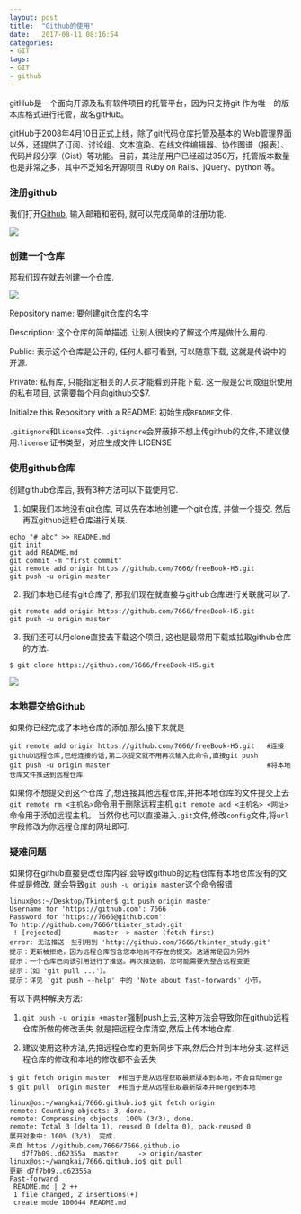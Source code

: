 ```yaml
---
layout: post
title:  "Github的使用"
date:   2017-08-11 08:16:54
categories: 
- GIT
tags:
- GIT
- github
---
```



gitHub是一个面向开源及私有软件项目的托管平台，因为只支持git 作为唯一的版本库格式进行托管，故名gitHub。



gitHub于2008年4月10日正式上线，除了git代码仓库托管及基本的 Web管理界面以外，还提供了订阅、讨论组、文本渲染、在线文件编辑器、协作图谱（报表）、代码片段分享（Gist）等功能。目前，其注册用户已经超过350万，托管版本数量也是非常之多，其中不乏知名开源项目 Ruby on Rails、jQuery、python 等。


### 注册github

我们打开[Github](https://github.com), 输入邮箱和密码, 就可以完成简单的注册功能.

![](http://oujvmc3la.bkt.clouddn.com/github.png)

### 创建一个仓库

那我们现在就去创建一个仓库.

![](http://oujvmc3la.bkt.clouddn.com/repo.png)

Repository name: 要创建git仓库的名字

Description: 这个仓库的简单描述, 让别人很快的了解这个库是做什么用的.

Public: 表示这个仓库是公开的, 任何人都可看到, 可以随意下载, 这就是传说中的开源.

Private: 私有库, 只能指定相关的人员才能看到并能下载. 这一般是公司或组织使用的私有项目, 这需要每个月向github交$7.

Initialze this Repository with a README: 初始生成`README`文件.

`.gitignore`和`license`文件. `.gitignore`会屏蔽掉不想上传github的文件,不建议使用.`license` 证书类型，对应生成文件 LICENSE

### 使用github仓库

创建github仓库后, 我有3种方法可以下载使用它.

1. 如果我们本地没有git仓库, 可以先在本地创建一个git仓库, 并做一个提交. 然后再互github远程仓库进行关联.

```
echo "# abc" >> README.md
git init
git add README.md
git commit -m "first commit"
git remote add origin https://github.com/7666/freeBook-H5.git
git push -u origin master
```

2. 我们本地已经有git仓库了, 那我们现在就直接与github仓库进行关联就可以了.

```
git remote add origin https://github.com/7666/freeBook-H5.git
git push -u origin master
```

3. 我们还可以用clone直接去下载这个项目, 这也是最常用下载或拉取github仓库的方法.

```
$ git clone https://github.com/7666/freeBook-H5.git
```

![](http://oujvmc3la.bkt.clouddn.com/repo1.png)

### 本地提交给Github

如果你已经完成了本地仓库的添加,那么接下来就是

```
git remote add origin https://github.com/7666/freeBook-H5.git   #连接github远程仓库,已经连接的话,第二次提交就不用再次输入此命令,直接git push
git push -u origin master                                       #将本地仓库文件推送到远程仓库
```

如果你不想提交到这个仓库了,想连接其他远程仓库,并把本地仓库的文件提交上去
`git remote rm <主机名>`命令用于删除远程主机
`git remote add <主机名> <网址>`命令用于添加远程主机。
当然你也可以直接进入`.git`文件,修改`config`文件,将`url`字段修改为你远程仓库的网址即可.

### 疑难问题

如果你在github直接更改仓库内容,会导致github的远程仓库有本地仓库没有的文件或是修改.
就会导致`git push -u origin master`这个命令报错

```
linux@os:~/Desktop/Tkinter$ git push origin master
Username for 'https://github.com': 7666
Password for 'https://7666@github.com':
To http://github.com/7666/tkinter_study.git
 ! [rejected]        master -> master (fetch first)
error: 无法推送一些引用到 'http://github.com/7666/tkinter_study.git'
提示：更新被拒绝，因为远程仓库包含您本地尚不存在的提交。这通常是因为另外
提示：一个仓库已向该引用进行了推送。再次推送前，您可能需要先整合远程变更
提示：（如 'git pull ...'）。
提示：详见 'git push --help' 中的 'Note about fast-forwards' 小节。
```

有以下两种解决方法:

1. `git push -u origin +master`强制push上去,这种方法会导致你在github远程仓库所做的修改丢失.就是把远程仓库清空,然后上传本地仓库.

2. 建议使用这种方法,先把远程仓库的更新同步下来,然后合并到本地分支.这样远程仓库的修改和本地的修改都不会丢失

```
$ git fetch origin master  #相当于是从远程获取最新版本到本地，不会自动merge
$ git pull  origin master  #相当于是从远程获取最新版本并merge到本地
```

```
linux@os:~/wangkai/7666.github.io$ git fetch origin
remote: Counting objects: 3, done.
remote: Compressing objects: 100% (3/3), done.
remote: Total 3 (delta 1), reused 0 (delta 0), pack-reused 0
展开对象中: 100% (3/3), 完成.
来自 https://github.com/7666/7666.github.io
   d7f7b09..d62355a  master     -> origin/master
linux@os:~/wangkai/7666.github.io$ git pull
更新 d7f7b09..d62355a
Fast-forward
 README.md | 2 ++
 1 file changed, 2 insertions(+)
 create mode 100644 README.md
```
